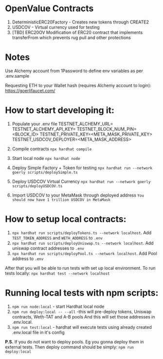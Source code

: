 # OpenValue Contracts

1. DeterministicERC20Factory - Creates new tokens through CREATE2
2. USDCOV - Virtual currency used for testing
3. [TBD] ERC20OV Modification of ERC20 contract that implements transferFrom which prevents rug pull and other protections

# Notes

Use Alchemy account from 1Password to define env variables as per .env.sample

Requesting ETH to your Wallet hash (requires Alchemy account to login):
https://goerlifaucet.com/

# How to start developing it:

1. Populate your .env file
   TESTNET_ALCHEMY_URL=<URL>
   TESTNET_ALCHEMY_API_KEY=<KEY>
   TESTNET_BLOCK_NUM_PIN=<BLOCK_ID>
   TESTNET_PRIVATE_KEY=<META_MASK_PRIVATE_KEY>
   TESTNET_USDCOV_DEPLOYER=<META_MASK_ADDRESS>

2. Compile contracts
   `npx hardhat compile`

3. Start local node
   `npx hardhat node`

4. Deploy Simple Factory + Token for testing
   `npx hardhat run --network goerly scripts/deploySimple.ts`

5. Deploy USDCOV Virtual Currency
   `npx hardhat run --network goerly scripts/deployUSDCOV.ts`

6. Import USDCOV to your MetaMask through deployed address
   `You should now have 1 trillion USDCOV in MetaMask`

# How to setup local contracts:

1. `npx hardhat run scripts/deployTokens.ts --network localhost`. Add `TEST_TOKEN_ADDRESS` and `WETH_ADDRESS` to `.env`
2. `npx hardhat run scripts/deployUniswap.ts --network localhost`. Add uniswap contract addresses to `.env`
3. `npx hardhat run scripts/deployPool.ts --network localhost`. Add Pool address to `.env`

After that you will be able to run tests with set up local environment. To run tests locally: `npx hardhat test --network localhost`

# Running local tests with npm scripts:

1. `npm run node:local` - start Hardhat local node
2. `npm run deploy:local -- --all` -this will pre-deploy tokens, Uniswap contracts, Weth-TAT and A-B pools
And this will set those addresses in .env.local.
3. `npm run test:local` - hardhat will execute tests using already created .env.local file in it's config

**P.S.** 
If you do not want to deploy pools. Eg you gonna deploy them in external tests. 
Then deploy command should be simply:
`npm run deploy:local`